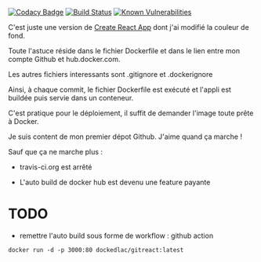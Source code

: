 [![Codacy Badge](https://app.codacy.com/project/badge/Grade/2daade0cbe8d42f08b8f83c74d3f559b)](https://www.codacy.com/gh/taviani/gitreact/dashboard?utm_source=github.com&amp;utm_medium=referral&amp;utm_content=taviani/gitreact&amp;utm_campaign=Badge_Grade)
[![Build Status](https://travis-ci.org/taviani/gitreact.svg?branch=master)](https://travis-ci.org/taviani/gitreact) [![Known Vulnerabilities](https://snyk.io/test/github/taviani/gitreact/badge.svg)](https://snyk.io/test/github/taviani/gitreact)

C'est juste une version de [Create React App](https://github.com/facebook/create-react-app) dont j'ai modifié la couleur de fond.

Toute l'astuce réside dans le fichier Dockerfile et dans le lien entre mon compte Github et hub.docker.com.

Les autres fichiers interessants sont .gitignore et .dockerignore

Ainsi, à chaque commit, le fichier Dockerfile est exécuté et l'appli est buildée puis servie dans un conteneur.

C'est pratique pour le déploiement, il suffit de demander l'image toute prête à Docker.

Je suis content de mon premier dépot Github. J'aime quand ça marche !

Sauf que ça ne marche plus :

-  travis-ci.org est arrêté

-  L'auto build de docker hub est devenu une feature payante

# TODO

-  remettre l'auto build sous forme de workflow : github action

`docker run -d -p 3000:80 dockedlac/gitreact:latest`
